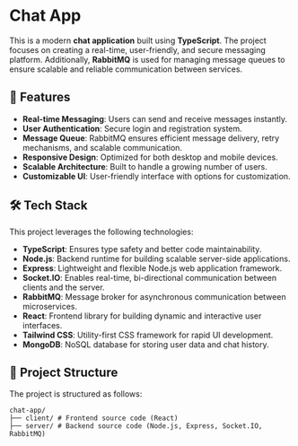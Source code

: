 # Chat App

This is a modern **chat application** built using **TypeScript**. The project focuses on creating a real-time, user-friendly, and secure messaging platform. Additionally, **RabbitMQ** is used for managing message queues to ensure scalable and reliable communication between services.

## 🚀 Features

- **Real-time Messaging**: Users can send and receive messages instantly.
- **User Authentication**: Secure login and registration system.
- **Message Queue**: RabbitMQ ensures efficient message delivery, retry mechanisms, and scalable communication.
- **Responsive Design**: Optimized for both desktop and mobile devices.
- **Scalable Architecture**: Built to handle a growing number of users.
- **Customizable UI**: User-friendly interface with options for customization.

## 🛠 Tech Stack

This project leverages the following technologies:

- **TypeScript**: Ensures type safety and better code maintainability.
- **Node.js**: Backend runtime for building scalable server-side applications.
- **Express**: Lightweight and flexible Node.js web application framework.
- **Socket.IO**: Enables real-time, bi-directional communication between clients and the server.
- **RabbitMQ**: Message broker for asynchronous communication between microservices.
- **React**: Frontend library for building dynamic and interactive user interfaces.
- **Tailwind CSS**: Utility-first CSS framework for rapid UI development.
- **MongoDB**: NoSQL database for storing user data and chat history.

## 📂 Project Structure

The project is structured as follows:

```
chat-app/
├── client/ # Frontend source code (React)
├── server/ # Backend source code (Node.js, Express, Socket.IO, RabbitMQ)
```
